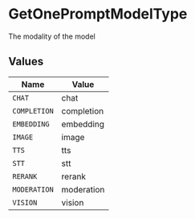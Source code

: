 # GetOnePromptModelType

The modality of the model


## Values

| Name         | Value        |
| ------------ | ------------ |
| `CHAT`       | chat         |
| `COMPLETION` | completion   |
| `EMBEDDING`  | embedding    |
| `IMAGE`      | image        |
| `TTS`        | tts          |
| `STT`        | stt          |
| `RERANK`     | rerank       |
| `MODERATION` | moderation   |
| `VISION`     | vision       |